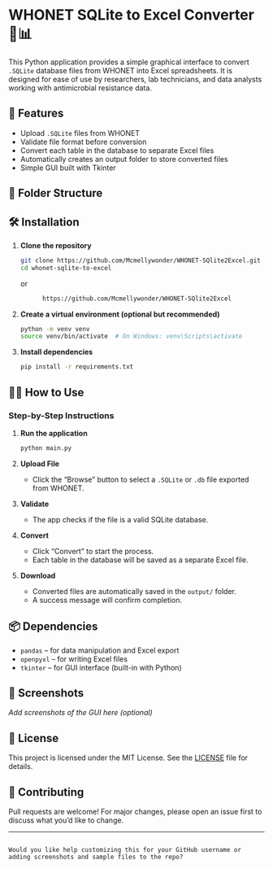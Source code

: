 # WHONET SQLite to Excel Converter 🧬📊

This Python application provides a simple graphical interface to convert `.SQLite` database files from WHONET into Excel spreadsheets. 
It is designed for ease of use by researchers, lab technicians, and data analysts working with antimicrobial resistance data.

## 🚀 Features

- Upload `.SQLite` files from WHONET
- Validate file format before conversion
- Convert each table in the database to separate Excel files
- Automatically creates an output folder to store converted files
- Simple GUI built with Tkinter

## 📁 Folder Structure


## 🛠️ Installation

1. **Clone the repository**
   ```bash
   git clone https://github.com/Mcmellywonder/WHONET-SQlite2Excel.git
   cd whonet-sqlite-to-excel
   ```
   or
   ```   bash
         https://github.com/Mcmellywonder/WHONET-SQlite2Excel
   ```

3. **Create a virtual environment (optional but recommended)**
   ```bash
   python -m venv venv
   source venv/bin/activate  # On Windows: venv\Scripts\activate
   ```

4. **Install dependencies**
   ```bash
   pip install -r requirements.txt
   ```

## 🧑‍💻 How to Use

### Step-by-Step Instructions

1. **Run the application**
   ```bash
   python main.py
   ```

2. **Upload File**
   - Click the “Browse” button to select a `.SQLite` or `.db` file exported from WHONET.

3. **Validate**
   - The app checks if the file is a valid SQLite database.

4. **Convert**
   - Click “Convert” to start the process.
   - Each table in the database will be saved as a separate Excel file.

5. **Download**
   - Converted files are automatically saved in the `output/` folder.
   - A success message will confirm completion.

## 📦 Dependencies

- `pandas` – for data manipulation and Excel export
- `openpyxl` – for writing Excel files
- `tkinter` – for GUI interface (built-in with Python)

## 📸 Screenshots

_Add screenshots of the GUI here (optional)_

## 📄 License

This project is licensed under the MIT License. See the [LICENSE](LICENSE) file for details.

## 🤝 Contributing

Pull requests are welcome! For major changes, please open an issue first to discuss what you’d like to change.

---

```

Would you like help customizing this for your GitHub username or adding screenshots and sample files to the repo?
